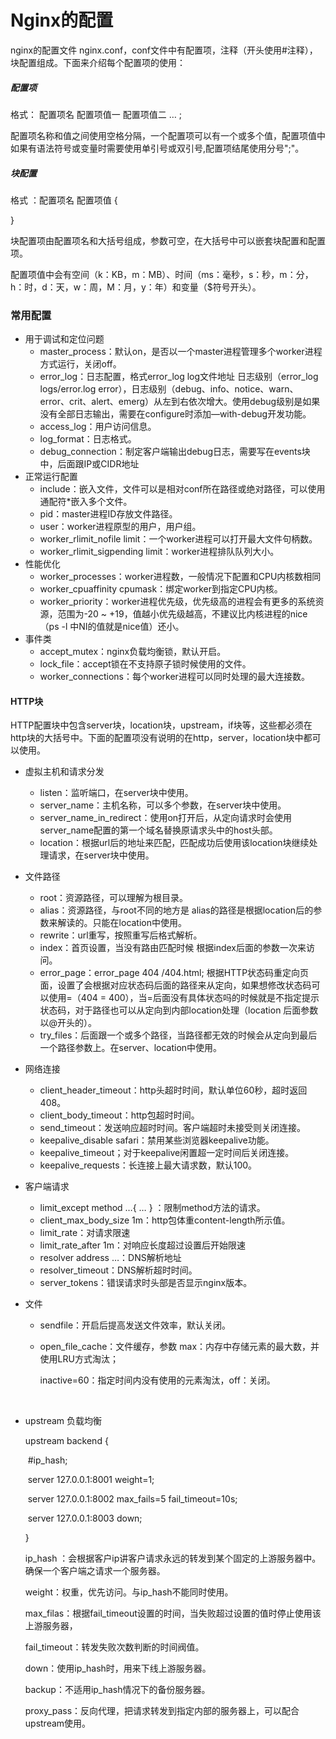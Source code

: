# Nginx的配置

nginx的配置文件 nginx.conf，conf文件中有配置项，注释（开头使用#注释），块配置组成。下面来介绍每个配置项的使用：

##### 配置项

格式： 配置项名 配置项值一 配置项值二 … ;

配置项名称和值之间使用空格分隔，一个配置项可以有一个或多个值，配置项值中如果有语法符号或变量时需要使用单引号或双引号,配置项结尾使用分号";"。

##### 块配置

格式 ：配置项名 配置项值 {

}

块配置项由配置项名和大括号组成，参数可空，在大括号中可以嵌套块配置和配置项。

配置项值中会有空间（k：KB，m：MB）、时间（ms：毫秒，s：秒，m：分，h：时，d：天，w：周，M：月，y：年）和变量（$符号开头）。

### 常用配置

- 用于调试和定位问题
  - master_process：默认on，是否以一个master进程管理多个worker进程方式运行，关闭off。
  - error_log：日志配置，格式error_log log文件地址 日志级别（error_log logs/error.log error），日志级别（debug、info、notice、warn、error、crit、alert、emerg）从左到右依次增大。使用debug级别是如果没有全部日志输出，需要在configure时添加—with-debug开发功能。
  - access_log：用户访问信息。
  - log_format：日志格式。
  - debug_connection：制定客户端输出debug日志，需要写在events块中，后面跟IP或CIDR地址
- 正常运行配置
  - include：嵌入文件，文件可以是相对conf所在路径或绝对路径，可以使用通配符*嵌入多个文件。
  - pid：master进程ID存放文件路径。
  - user：worker进程原型的用户，用户组。
  - worker_rlimit_nofile limit：一个worker进程可以打开最大文件句柄数。
  - worker_rlimit_sigpending limit：worker进程排队队列大小。
- 性能优化
  - worker_processes：worker进程数，一般情况下配置和CPU内核数相同
  - worker_cpuaffinity cpumask：绑定worker到指定CPU内核。
  - worker_priority：worker进程优先级，优先级高的进程会有更多的系统资源，范围为-20 ~ +19，值越小优先级越高，不建议比内核进程的nice（ps -l 中NI的值就是nice值）还小。
- 事件类
  - accept_mutex：nginx负载均衡锁，默认开启。
  - lock_file：accept锁在不支持原子锁时候使用的文件。
  - worker_connections：每个worker进程可以同时处理的最大连接数。

#### HTTP块

HTTP配置块中包含server块，location块，upstream，if块等，这些都必须在http块的大括号中。下面的配置项没有说明的在http，server，location块中都可以使用。

- 虚拟主机和请求分发

  - listen：监听端口，在server块中使用。
  - server_name：主机名称，可以多个参数，在server块中使用。
  - server_name_in_redirect：使用on打开后，从定向请求时会使用server_name配置的第一个域名替换原请求头中的host头部。
  - location：根据url后的地址来匹配，匹配成功后使用该location块继续处理请求，在server块中使用。

- 文件路径

  - root：资源路径，可以理解为根目录。
  - alias：资源路径，与root不同的地方是 alias的路径是根据location后的参数来解读的。只能在location中使用。
  - rewrite：url重写，按照重写后格式解析。
  - index：首页设置，当没有路由匹配时候 根据index后面的参数一次来访问。
  - error_page：error_page 404   /404.html; 根据HTTP状态码重定向页面，设置了会根据对应状态码后面的路径来从定向，如果想修改状态码可以使用=（404 = 400），当=后面没有具体状态吗的时候就是不指定提示状态码，对于路径也可以从定向到内部location处理（location 后面参数以@开头的）。
  -  try_files：后面跟一个或多个路径，当路径都无效的时候会从定向到最后一个路径参数上。在server、location中使用。

- 网络连接

  - client_header_timeout：http头超时时间，默认单位60秒，超时返回408。
  - client_body_timeout：http包超时时间。
  - send_timeout：发送响应超时时间。客户端超时未接受则关闭连接。
  - keepalive_disable safari：禁用某些浏览器keepalive功能。
  - keepalive_timeout；对于keepalive闲置超一定时间后关闭连接。
  - keepalive_requests：长连接上最大请求数，默认100。

- 客户端请求

  - limit_except method …{ … } ：限制method方法的请求。
  - client_max_body_size 1m：http包体重content-length所示值。
  - limit_rate：对请求限速
  - limit_rate_after 1m：对响应长度超过设置后开始限速
  - resolver address …：DNS解析地址
  - resolver_timeout：DNS解析超时时间。
  - server_tokens：错误请求时头部是否显示nginx版本。

- 文件

  - sendfile：开启后提高发送文件效率，默认关闭。

  - open_file_cache：文件缓存，参数 max：内存中存储元素的最大数，并使用LRU方式淘汰；

    inactive=60：指定时间内没有使用的元素淘汰，off：关闭。

    ​

- upstream 负载均衡

  upstream backend {

  ​        \#ip_hash;

  ​	server 127.0.0.1:8001 weight=1;

  ​        server 127.0.0.1:8002 max_fails=5 fail_timeout=10s;

  ​	server 127.0.0.1:8003 down;

  }

  ip_hash ：会根据客户ip讲客户请求永远的转发到某个固定的上游服务器中。确保一个客户端之请求一个服务器。

  weight：权重，优先访问。与ip_hash不能同时使用。

  max_filas：根据fail_timeout设置的时间，当失败超过设置的值时停止使用该上游服务器，

  fail_timeout：转发失败次数判断的时间阀值。

  down：使用ip_hash时，用来下线上游服务器。

  backup：不适用ip_hash情况下的备份服务器。

  proxy_pass：反向代理，把请求转发到指定内部的服务器上，可以配合upstream使用。
